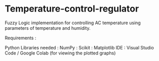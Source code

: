 # Temperature-control-regulator
Fuzzy Logic implementation for controlling AC temperature using parameters of temperature and humidity.

Requirements :

Python Libraries needed : NumPy : Scikit : Matplotlib IDE : Visual Studio Code / Google Colab (for viewing the plotted graphs)